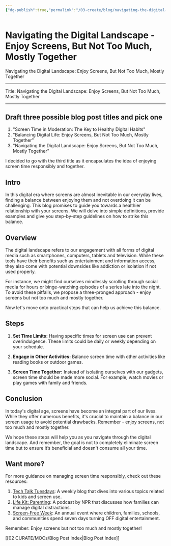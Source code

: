 ```yaml
---
{"dg-publish":true,"permalink":"/03-create/blog/navigating-the-digital-landscape-enjoy-screens-but-not-too-much-mostly-together/","tags":["screentime"]}
---
```


# Navigating the Digital Landscape - Enjoy Screens, But Not Too Much, Mostly Together



Navigating the Digital Landscape: Enjoy Screens, But Not Too Much, Mostly Together

---


Title: Navigating the Digital Landscape: Enjoy Screens, But Not Too Much, Mostly Together

---

## Draft three possible blog post titles and pick one
1. "Screen Time in Moderation: The Key to Healthy Digital Habits"
2. "Balancing Digital Life: Enjoy Screens, But Not Too Much, Mostly Together"
3. "Navigating the Digital Landscape: Enjoy Screens, But Not Too Much, Mostly Together"

I decided to go with the third title as it encapsulates the idea of enjoying screen time responsibly and together.

## Intro
In this digital era where screens are almost inevitable in our everyday lives, finding a balance between enjoying them and not overdoing it can be challenging. This blog promises to guide you towards a healthier relationship with your screens. We will delve into simple definitions, provide examples and give you step-by-step guidelines on how to strike this balance.

## Overview
The digital landscape refers to our engagement with all forms of digital media such as smartphones, computers, tablets and television. While these tools have their benefits such as entertainment and information access, they also come with potential downsides like addiction or isolation if not used properly.

For instance, we might find ourselves mindlessly scrolling through social media for hours or binge-watching episodes of a series late into the night. To avoid these pitfalls, we propose a three-pronged approach - enjoy screens but not too much and mostly together.

Now let's move onto practical steps that can help us achieve this balance.

## Steps
1. **Set Time Limits:** Having specific times for screen use can prevent overindulgence. These limits could be daily or weekly depending on your schedule.
   
2. **Engage in Other Activities:** Balance screen time with other activities like reading books or outdoor games.
   
3. **Screen Time Together:** Instead of isolating ourselves with our gadgets, screen time should be made more social. For example, watch movies or play games with family and friends.

## Conclusion
In today's digital age, screens have become an integral part of our lives. While they offer numerous benefits, it's crucial to maintain a balance in our screen usage to avoid potential drawbacks. Remember - enjoy screens, not too much and mostly together.

We hope these steps will help you as you navigate through the digital landscape. And remember, the goal is not to completely eliminate screen time but to ensure it’s beneficial and doesn't consume all your time.

## Want more?
For more guidance on managing screen time responsibly, check out these resources:
1. [Tech Talk Tuesdays](https://www.screenagersmovie.com/tech-talk-tuesdays): A weekly blog that dives into various topics related to kids and screen use.
2. [Life Kit: Parenting](https://www.npr.org/tags/797069332/life-kit-parenting): A podcast by NPR that discusses how families can manage digital distractions.
3. [Screen-Free Week](https://www.screenfree.org): An annual event where children, families, schools, and communities spend seven days turning OFF digital entertainment.
   
Remember: Enjoy screens but not too much and mostly together!




[[02 CURATE/MOCs/Blog Post Index\|Blog Post Index]]